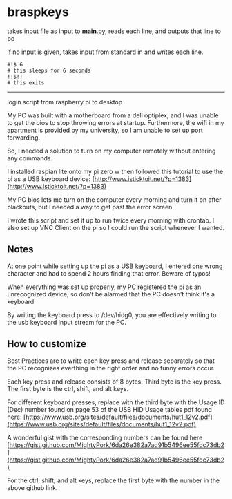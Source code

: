 # braspkeys

takes input file as input to __main__.py, reads each line, and outputs that line to pc

if no input is given, takes input from standard in and writes each line.

```[python]
#!$ 6
# this sleeps for 6 seconds
!!$!!
# this exits
```

---


login script from raspberry pi to desktop

My PC was built with a motherboard from a dell optiplex, and I was unable to get the bios to stop throwing errors at startup. Furthermore, the wifi in my apartment is provided by my university, so I am unable to set up port forwarding. 

So, I needed a solution to turn on my computer remotely without entering any commands.

I installed raspian lite onto my pi zero w then followed this tutorial to use the pi as a USB keyboard device: [http://www.isticktoit.net/?p=1383](http://www.isticktoit.net/?p=1383)

My PC bios lets me turn on the computer every morning and turn it on after blackouts, but I needed a way to get past the error screen.

I wrote this script and set it up to run twice every morning with crontab. I also set up VNC Client on the pi so I could run the script whenever I wanted. 

## Notes

At one point while setting up the pi as a USB keyboard, I entered one wrong character and had to spend 2 hours finding that error. Beware of typos!

When everything was set up properly, my PC registered the pi as an unrecognized device, so don't be alarmed that the PC doesn't think it's a keyboard

By writing the keyboard press to /dev/hidg0, you are effectively writing to the usb keyboard input stream for the PC.

## How to customize

Best Practices are to write each key press and release separately so that the PC recognizes everthing in the right order and no funny errors occur.

Each key press and release consists of 8 bytes. Third byte is the key press. The first byte is the ctrl, shift, and alt keys. 

For different keyboard presses, replace with the third byte with the Usage ID (Dec) number found on page 53 of the USB HID Usage tables pdf found here: [https://www.usb.org/sites/default/files/documents/hut1_12v2.pdf](https://www.usb.org/sites/default/files/documents/hut1_12v2.pdf)

A wonderful gist with the corresponding numbers can be found here [https://gist.github.com/MightyPork/6da26e382a7ad91b5496ee55fdc73db2](https://gist.github.com/MightyPork/6da26e382a7ad91b5496ee55fdc73db2)

For the ctrl, shift, and alt keys, replace the first byte with the number in the above github link.
